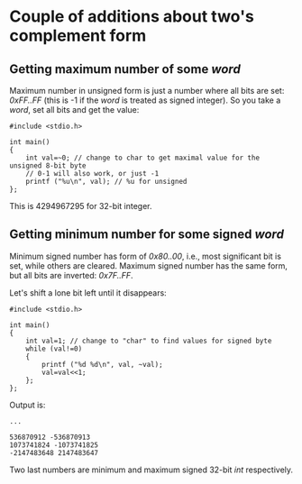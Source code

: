 # Couple of additions about two's complement form

## Getting maximum number of some *word*

Maximum number in unsigned form is just a number where all bits are set: *0xFF..FF* (this is -1 if the *word* is
treated as signed integer).
So you take a *word*, set all bits and get the value:

	#include <stdio.h>

	int main()
	{
		int val=~0; // change to char to get maximal value for the unsigned 8-bit byte
		// 0-1 will also work, or just -1
		printf ("%u\n", val); // %u for unsigned
	};

This is 4294967295 for 32-bit integer.

## Getting minimum number for some signed *word*

Minimum signed number has form of *0x80..00*, i.e., most significant bit is set, while others are cleared.
Maximum signed number has the same form, but all bits are inverted: *0x7F..FF*.

Let's shift a lone bit left until it disappears:

	#include <stdio.h>

	int main()
	{
		int val=1; // change to "char" to find values for signed byte
		while (val!=0)
		{
			printf ("%d %d\n", val, ~val);
			val=val<<1;
		};
	};

Output is:

	...

	536870912 -536870913
	1073741824 -1073741825
	-2147483648 2147483647

Two last numbers are minimum and maximum signed 32-bit *int* respectively.

